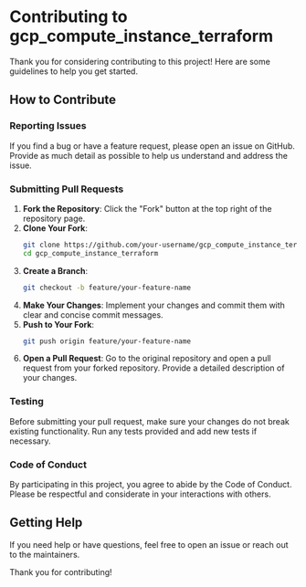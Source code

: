 # Contributing to gcp_compute_instance_terraform

Thank you for considering contributing to this project! Here are some guidelines to help you get started.

## How to Contribute

### Reporting Issues

If you find a bug or have a feature request, please open an issue on GitHub. Provide as much detail as possible to help us understand and address the issue.

### Submitting Pull Requests

1. **Fork the Repository**: Click the "Fork" button at the top right of the repository page.
2. **Clone Your Fork**: 
    ```bash
    git clone https://github.com/your-username/gcp_compute_instance_terraform.git
    cd gcp_compute_instance_terraform
    ```
3. **Create a Branch**: 
    ```bash
    git checkout -b feature/your-feature-name
    ```
4. **Make Your Changes**: Implement your changes and commit them with clear and concise commit messages.
5. **Push to Your Fork**: 
    ```bash
    git push origin feature/your-feature-name
    ```
6. **Open a Pull Request**: Go to the original repository and open a pull request from your forked repository. Provide a detailed description of your changes.

### Testing

Before submitting your pull request, make sure your changes do not break existing functionality. Run any tests provided and add new tests if necessary.

### Code of Conduct

By participating in this project, you agree to abide by the Code of Conduct. Please be respectful and considerate in your interactions with others.

## Getting Help

If you need help or have questions, feel free to open an issue or reach out to the maintainers.

Thank you for contributing!



